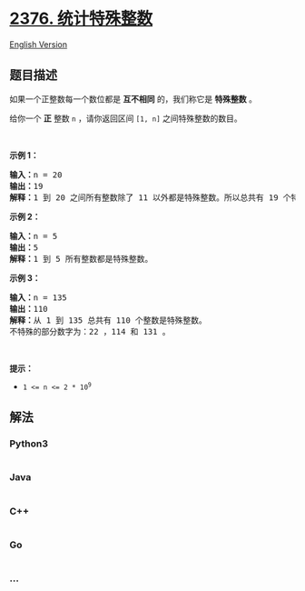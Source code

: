 # [2376. 统计特殊整数](https://leetcode.cn/problems/count-special-integers)

[English Version](/solution/2300-2399/2376.Count%20Special%20Integers/README_EN.md)

## 题目描述

<!-- 这里写题目描述 -->

<p>如果一个正整数每一个数位都是 <strong>互不相同</strong>&nbsp;的，我们称它是 <strong>特殊整数</strong> 。</p>

<p>给你一个 <strong>正</strong>&nbsp;整数&nbsp;<code>n</code>&nbsp;，请你返回区间<em>&nbsp;</em><code>[1, n]</code>&nbsp;之间特殊整数的数目。</p>

<p>&nbsp;</p>

<p><strong>示例 1：</strong></p>

<pre>
<b>输入：</b>n = 20
<b>输出：</b>19
<b>解释：</b>1 到 20 之间所有整数除了 11 以外都是特殊整数。所以总共有 19 个特殊整数。
</pre>

<p><strong>示例 2：</strong></p>

<pre>
<b>输入：</b>n = 5
<b>输出：</b>5
<b>解释：</b>1 到 5 所有整数都是特殊整数。
</pre>

<p><strong>示例 3：</strong></p>

<pre>
<b>输入：</b>n = 135
<b>输出：</b>110
<b>解释：</b>从 1 到 135 总共有 110 个整数是特殊整数。
不特殊的部分数字为：22 ，114 和 131 。</pre>

<p>&nbsp;</p>

<p><strong>提示：</strong></p>

<ul>
	<li><code>1 &lt;= n &lt;= 2 * 10<sup>9</sup></code></li>
</ul>


## 解法

<!-- 这里可写通用的实现逻辑 -->

<!-- tabs:start -->

### **Python3**

<!-- 这里可写当前语言的特殊实现逻辑 -->

```python

```

### **Java**

<!-- 这里可写当前语言的特殊实现逻辑 -->

```java

```

### **C++**

```cpp

```

### **Go**

```go

```

### **...**

```

```

<!-- tabs:end -->